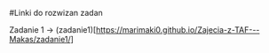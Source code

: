 #Linki do rozwizan zadan

Zadanie 1 -> (zadanie1)[https://marimaki0.github.io/Zajecia-z-TAF---Makas/zadanie1/]